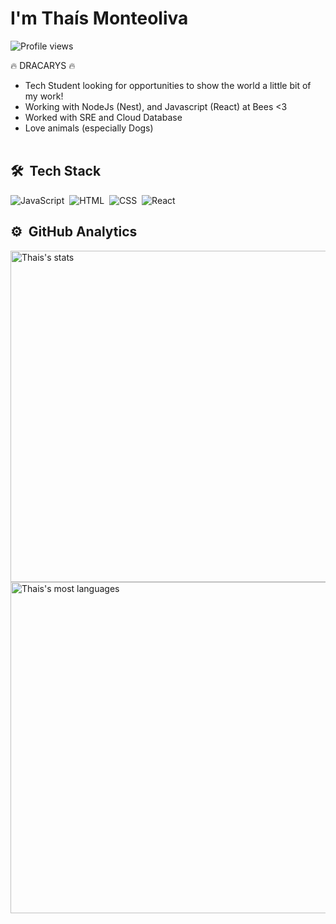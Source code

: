 <h1>I'm Thaís Monteoliva</h1>
<p align="left"> <img src="https://komarev.com/ghpvc/?username=Thais1011&color=yellow" alt="Profile views" /> </p>

 🔥 DRACARYS 🔥 
- Tech Student looking for opportunities to show the world a little bit of my work!
- Working with NodeJs (Nest), and Javascript (React) at Bees <3
- Worked with SRE and Cloud Database
- Love animals (especially Dogs) 
<br><br>


## 🛠 &nbsp;Tech Stack

![JavaScript](https://img.shields.io/badge/-JavaScript-05122A?style=flat&logo=javascript)&nbsp;
![HTML](https://img.shields.io/badge/-HTML-05122A?style=flat&logo=HTML5)&nbsp;
![CSS](https://img.shields.io/badge/-CSS-05122A?style=flat&logo=CSS3&logoColor=1572B6)&nbsp;
![React](https://img.shields.io/badge/-React-05122A?style=flat&logo=react)&nbsp;




## ⚙️ &nbsp;GitHub Analytics

<p align="left">
<img width="530em" src="https://github-readme-stats.vercel.app/api?username=Thais1011&show_icons=true&theme=vision-friendly-dark" alt="Thais's stats"/>
<img width="530em" src="https://github-readme-stats.vercel.app/api/top-langs/?username=Thais1011&layout=compact&theme=vision-friendly-dark" alt="Thais's most languages"/>
</p>

<br><br>
